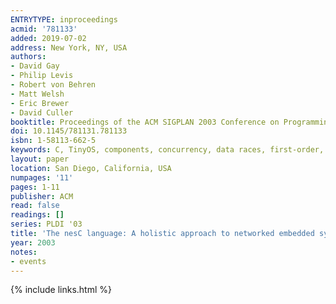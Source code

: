 ```yaml
---
ENTRYTYPE: inproceedings
acmid: '781133'
added: 2019-07-02
address: New York, NY, USA
authors:
- David Gay
- Philip Levis
- Robert von Behren
- Matt Welsh
- Eric Brewer
- David Culler
booktitle: Proceedings of the ACM SIGPLAN 2003 Conference on Programming Language Design and Implementation
doi: 10.1145/781131.781133
isbn: 1-58113-662-5
keywords: C, TinyOS, components, concurrency, data races, first-order, modules, nesC, programming languages
layout: paper
location: San Diego, California, USA
numpages: '11'
pages: 1-11
publisher: ACM
read: false
readings: []
series: PLDI '03
title: 'The nesC language: A holistic approach to networked embedded systems'
year: 2003
notes:
- events
---
```

{% include links.html %}
